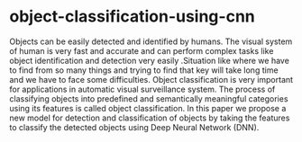 # object-classification-using-cnn
Objects can be easily detected and identified by humans. The visual
system of human is very fast and accurate and can perform complex tasks like
object identification and detection very easily .Situation like where we have to
find from so many things and trying to find that key will take long time and we
have to face some difficulties. Object classification is very important for
applications in automatic visual surveillance system. The process of classifying
objects into predefined and semantically meaningful categories using its
features is called object classification. In this paper we propose a new model for
detection and classification of objects by taking the features to classify the
detected objects using Deep Neural Network (DNN).
